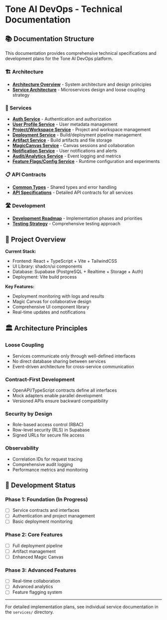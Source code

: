 # Tone AI DevOps - Technical Documentation

## 📚 Documentation Structure

This documentation provides comprehensive technical specifications and development plans for the Tone AI DevOps platform.

### 🏗️ Architecture
- [**Architecture Overview**](./architecture/overview.md) - System architecture and design principles
- [**Service Architecture**](./architecture/service-architecture.md) - Microservices design and loose coupling strategy

### 🚀 Services
- [**Auth Service**](./services/auth-service.md) - Authentication and authorization
- [**User Profile Service**](./services/user-profile-service.md) - User metadata management
- [**Project/Workspace Service**](./services/project-service.md) - Project and workspace management
- [**Deployment Service**](./services/deployment-service.md) - Build/deployment pipeline management
- [**Artifact Service**](./services/artifact-service.md) - Build artifacts and file storage
- [**MagicCanvas Service**](./services/magic-canvas-service.md) - Canvas sessions and collaboration
- [**Notification Service**](./services/notification-service.md) - User notifications and alerts
- [**Audit/Analytics Service**](./services/audit-analytics-service.md) - Event logging and metrics
- [**Feature Flags/Config Service**](./services/feature-flags-service.md) - Runtime configuration and experiments

### 📋 API Contracts
- [**Common Types**](./api-contracts/common-types.md) - Shared types and error handling
- [**API Specifications**](./api-contracts/api-specs.md) - Detailed API contracts for all services

### 🛣️ Development
- [**Development Roadmap**](./development-roadmap.md) - Implementation phases and priorities
- [**Testing Strategy**](./testing-strategy.md) - Comprehensive testing approach

## 🎯 Project Overview

**Current Stack:**
- Frontend: React + TypeScript + Vite + TailwindCSS
- UI Library: shadcn/ui components
- Database: Supabase (PostgreSQL + Realtime + Storage + Auth)
- Deployment: Vite build process

**Key Features:**
- Deployment monitoring with logs and results
- Magic Canvas for collaborative design
- Comprehensive UI component library
- Real-time updates and notifications

## 🏛️ Architecture Principles

### Loose Coupling
- Services communicate only through well-defined interfaces
- No direct database sharing between services
- Event-driven architecture for cross-service communication

### Contract-First Development
- OpenAPI/TypeScript contracts define all interfaces
- Mock adapters enable parallel development
- Versioned APIs ensure backward compatibility

### Security by Design
- Role-based access control (RBAC)
- Row-level security (RLS) in Supabase
- Signed URLs for secure file access

### Observability
- Correlation IDs for request tracing
- Comprehensive audit logging
- Performance metrics and monitoring

## 🚦 Development Status

### Phase 1: Foundation (In Progress)
- [ ] Service contracts and interfaces
- [ ] Authentication and project management
- [ ] Basic deployment monitoring

### Phase 2: Core Features
- [ ] Full deployment pipeline
- [ ] Artifact management
- [ ] Enhanced Magic Canvas

### Phase 3: Advanced Features
- [ ] Real-time collaboration
- [ ] Advanced analytics
- [ ] Feature flagging system

---

For detailed implementation plans, see individual service documentation in the `services/` directory.